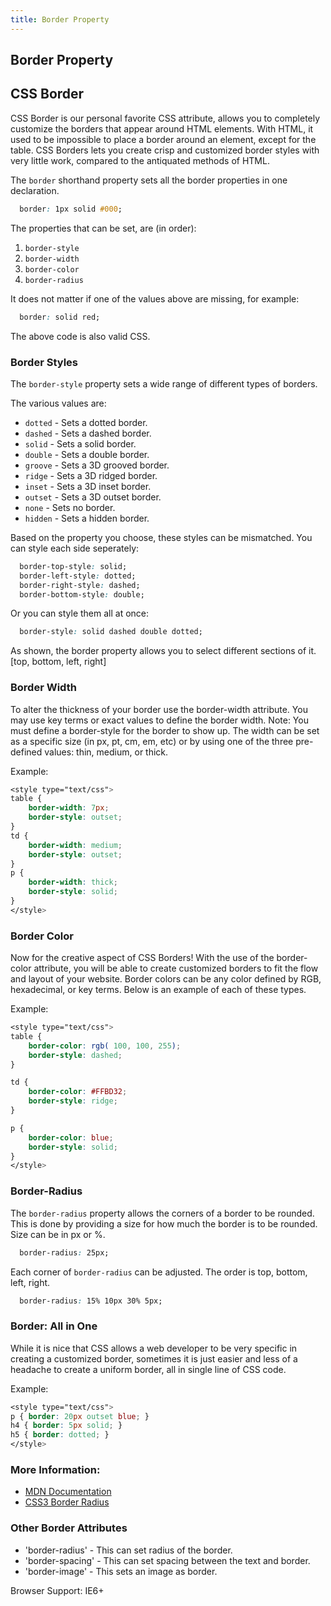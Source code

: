 ```yaml
---
title: Border Property
---
```

## Border Property

CSS Border
----

CSS Border is our personal favorite CSS attribute, allows you to completely customize the borders that appear around HTML elements. With HTML, it used to be impossible to place a border around an element, except for the table. CSS Borders lets you create crisp and customized border styles with very little work, compared to the antiquated methods of HTML.

The `border` shorthand property sets all the border properties in one declaration. 
```css 
  border: 1px solid #000;
```

The properties that can be set, are (in order): 
1. `border-style`
2. `border-width`
3. `border-color`
4. `border-radius`

It does not matter if one of the values above are missing, for example:

```css 
  border: solid red;
```
The above code is also valid CSS.

### Border Styles

The `border-style` property sets a wide range of different types of borders.

The various values are:
- `dotted` - Sets a dotted border.
- `dashed` - Sets a dashed border.
- `solid` - Sets a solid border.
- `double` - Sets a double border.
- `groove` - Sets a 3D grooved border. 
- `ridge` - Sets a 3D ridged border. 
- `inset` - Sets a 3D inset border. 
- `outset` - Sets a 3D outset border.
- `none` - Sets no border.
- `hidden` - Sets a hidden border.

Based on the property you choose, these styles can be mismatched. 
You can style each side seperately:
```css
  border-top-style: solid;
  border-left-style: dotted;
  border-right-style: dashed;
  border-bottom-style: double;
```

Or you can style them all at once:
```css
  border-style: solid dashed double dotted;
```
As shown, the border property allows you to select different sections of it. [top, bottom, left, right]

### Border Width

To alter the thickness of your border use the border-width attribute. You may use key terms or exact values to define the border width. Note: You must
define a border-style for the border to show up. The width can be set as a specific size (in px, pt, cm, em, etc) or by using one of the three pre-defined
values: thin, medium, or thick.

Example:
```css
<style type="text/css">
table {
	border-width: 7px;
	border-style: outset;
}
td {
	border-width: medium;
	border-style: outset;
}
p {
	border-width: thick;
	border-style: solid;
}
</style>
```

### Border Color

Now for the creative aspect of CSS Borders! With the use of the border-color attribute, you will be able to create customized borders to fit the flow and layout
of your website. Border colors can be any color defined by RGB, hexadecimal, or key terms. Below is an example of each of these types.

Example:
```css
<style type="text/css">
table {
	border-color: rgb( 100, 100, 255);
	border-style: dashed;
}

td {
	border-color: #FFBD32;
	border-style: ridge;
}

p {
	border-color: blue;
	border-style: solid;
}
</style>
```

### Border-Radius
The `border-radius` property allows the corners of a border to be rounded. This is done by providing a size for
how much the border is to be rounded. Size can be in px or %.
```css 
  border-radius: 25px;
```
Each corner of `border-radius` can be adjusted. The order is top, bottom, left, right.
```css 
  border-radius: 15% 10px 30% 5px;
```

### Border: All in One

While it is nice that CSS allows a web developer to be very specific in creating a customized border, sometimes it is just easier and less of a headache to create a uniform border, all in single line of CSS code.

Example:
```css
<style type="text/css">
p { border: 20px outset blue; } 
h4 { border: 5px solid; } 
h5 { border: dotted; }
</style>
```

### More Information:

- [MDN Documentation](https://developer.mozilla.org/en-US/docs/Web/CSS/border)
- [CSS3 Border Radius](https://guide.freecodecamp.org/css/css3-borders-rounded-corners)

### Other Border Attributes
- 'border-radius' - This can set radius of the border. 
- 'border-spacing' - This can set spacing between the text and border. 
- 'border-image' - This sets an image as border. 

Browser Support: IE6+
